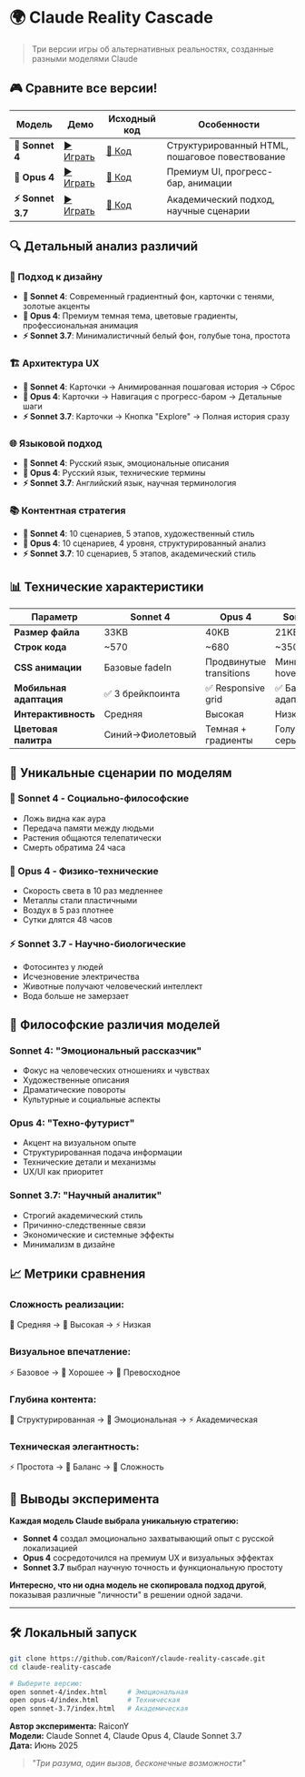 # 🌍 Claude Reality Cascade

> Три версии игры об альтернативных реальностях, созданные разными моделями Claude

## 🎮 Сравните все версии!

| Модель | Демо | Исходный код | Особенности |
|--------|------|--------------|-------------|
| **🤖 Sonnet 4** | [▶️ Играть](https://raicony.github.io/claude-reality-cascade/sonnet-4/) | [📁 Код](./sonnet-4/) | Структурированный HTML, пошаговое повествование |
| **🧠 Opus 4** | [▶️ Играть](https://raicony.github.io/claude-reality-cascade/opus-4/) | [📁 Код](./opus-4/) | Премиум UI, прогресс-бар, анимации |
| **⚡ Sonnet 3.7** | [▶️ Играть](https://raicony.github.io/claude-reality-cascade/sonnet-3.7/) | [📁 Код](./sonnet-3.7/) | Академический подход, научные сценарии |

## 🔍 Детальный анализ различий

### 🎨 Подход к дизайну
- **🤖 Sonnet 4**: Современный градиентный фон, карточки с тенями, золотые акценты
- **🧠 Opus 4**: Премиум темная тема, цветовые градиенты, профессиональная анимация  
- **⚡ Sonnet 3.7**: Минималистичный белый фон, голубые тона, простота

### 🏗️ Архитектура UX
- **🤖 Sonnet 4**: Карточки → Анимированная пошаговая история → Сброс
- **🧠 Opus 4**: Карточки → Навигация с прогресс-баром → Детальные шаги
- **⚡ Sonnet 3.7**: Карточки → Кнопка "Explore" → Полная история сразу

### 🌐 Языковой подход  
- **🤖 Sonnet 4**: Русский язык, эмоциональные описания
- **🧠 Opus 4**: Русский язык, технические термины
- **⚡ Sonnet 3.7**: Английский язык, научная терминология

### 📚 Контентная стратегия
- **🤖 Sonnet 4**: 10 сценариев, 5 этапов, художественный стиль
- **🧠 Opus 4**: 10 сценариев, 4 уровня, структурированный анализ  
- **⚡ Sonnet 3.7**: 10 сценариев, 5 этапов, академический стиль

## 📊 Технические характеристики

| Параметр | Sonnet 4 | Opus 4 | Sonnet 3.7 |
|----------|----------|--------|-------------|
| **Размер файла** | 33KB | 40KB | 21KB |
| **Строк кода** | ~570 | ~680 | ~350 |
| **CSS анимации** | Базовые fadeIn | Продвинутые transitions | Минимальные hover |
| **Мобильная адаптация** | ✅ 3 брейкпоинта | ✅ Responsive grid | ✅ Базовая адаптация |
| **Интерактивность** | Средняя | Высокая | Низкая |
| **Цветовая палитра** | Синий→Фиолетовый | Темная + градиенты | Голубой + серый |

## 🎯 Уникальные сценарии по моделям

### 🤖 Sonnet 4 - Социально-философские
- Ложь видна как аура  
- Передача памяти между людьми
- Растения общаются телепатически
- Смерть обратима 24 часа

### 🧠 Opus 4 - Физико-технические  
- Скорость света в 10 раз медленнее
- Металлы стали пластичными  
- Воздух в 5 раз плотнее
- Сутки длятся 48 часов

### ⚡ Sonnet 3.7 - Научно-биологические
- Фотосинтез у людей
- Исчезновение электричества
- Животные получают человеческий интеллект  
- Вода больше не замерзает

## 🧪 Философские различия моделей

### Sonnet 4: "Эмоциональный рассказчик"
- Фокус на человеческих отношениях и чувствах
- Художественные описания 
- Драматические повороты
- Культурные и социальные аспекты

### Opus 4: "Техно-футурист"  
- Акцент на визуальном опыте
- Структурированная подача информации
- Технические детали и механизмы
- UX/UI как приоритет

### Sonnet 3.7: "Научный аналитик"
- Строгий академический стиль
- Причинно-следственные связи
- Экономические и системные эффекты
- Минимализм в дизайне

## 📈 Метрики сравнения

### Сложность реализации: 
🤖 Средняя → 🧠 Высокая → ⚡ Низкая

### Визуальное впечатление:
⚡ Базовое → 🤖 Хорошее → 🧠 Превосходное  

### Глубина контента:
🧠 Структурированная → 🤖 Эмоциональная → ⚡ Академическая

### Техническая элегантность:
⚡ Простота → 🤖 Баланс → 🧠 Сложность

## 🚀 Выводы эксперимента

**Каждая модель Claude выбрала уникальную стратегию:**

- **Sonnet 4** создал эмоционально захватывающий опыт с русской локализацией
- **Opus 4** сосредоточился на премиум UX и визуальных эффектах  
- **Sonnet 3.7** выбрал научную точность и функциональную простоту

**Интересно, что ни одна модель не скопировала подход другой**, показывая различные "личности" в решении одной задачи.

---

## 🛠️ Локальный запуск

```bash
git clone https://github.com/RaiconY/claude-reality-cascade.git
cd claude-reality-cascade

# Выберите версию:
open sonnet-4/index.html     # Эмоциональная
open opus-4/index.html       # Техническая  
open sonnet-3.7/index.html   # Академическая
```

**Автор эксперимента:** RaiconY  
**Модели:** Claude Sonnet 4, Claude Opus 4, Claude Sonnet 3.7  
**Дата:** Июнь 2025

> *"Три разума, один вызов, бесконечные возможности"*